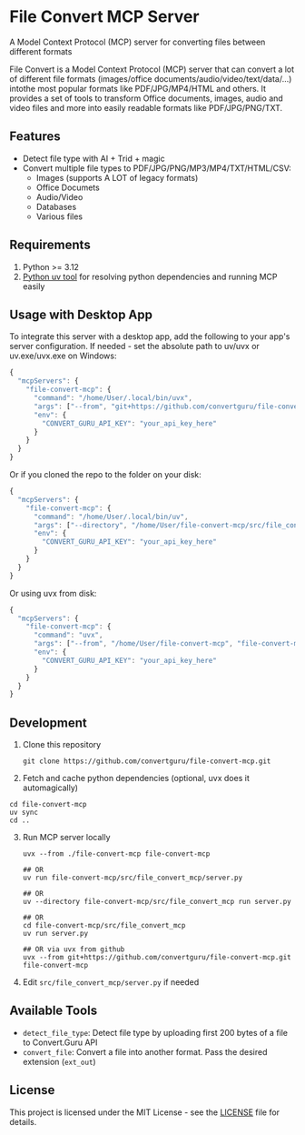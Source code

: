 # File Convert MCP Server
A Model Context Protocol (MCP) server for converting files between different formats

File Convert is a Model Context Protocol (MCP) server that can convert a lot of different file formats (images/office documents/audio/video/text/data/...) intothe  most popular formats like PDF/JPG/MP4/HTML and others. It provides a set of tools to transform Office documents, images, audio and video files and more into easily readable formats like PDF/JPG/PNG/TXT.

## Features

- Detect file type with AI + Trid + magic
- Convert multiple file types to PDF/JPG/PNG/MP3/MP4/TXT/HTML/CSV:
  - Images (supports A LOT of legacy formats)
  - Office Documets
  - Audio/Video
  - Databases
  - Various files

## Requirements

1. Python >= 3.12
2. <a href="https://docs.astral.sh/uv/getting-started/installation/">Python uv tool</a> for resolving python dependencies and running MCP easily

## Usage with Desktop App

To integrate this server with a desktop app, add the following to your app's server configuration. If needed - set the absolute path to uv/uvx or uv.exe/uvx.exe on Windows:

```js
{
  "mcpServers": {
    "file-convert-mcp": {
      "command": "/home/User/.local/bin/uvx",
      "args": ["--from", "git+https://github.com/convertguru/file-convert-mcp.git", "file-convert-mcp"],
      "env": {
        "CONVERT_GURU_API_KEY": "your_api_key_here"
      }
    }
  }
}
```

Or if you cloned the repo to the folder on your disk:

```js
{
  "mcpServers": {
    "file-convert-mcp": {
      "command": "/home/User/.local/bin/uv",
      "args": ["--directory", "/home/User/file-convert-mcp/src/file_convert_mcp", "run", "server.py"],
      "env": {
        "CONVERT_GURU_API_KEY": "your_api_key_here"
      }
    }
  }
}
```

Or using uvx from disk:

```js
{
  "mcpServers": {
    "file-convert-mcp": {
      "command": "uvx",
      "args": ["--from", "/home/User/file-convert-mcp", "file-convert-mcp"],
      "env": {
        "CONVERT_GURU_API_KEY": "your_api_key_here"
      }
    }
  }
}
```

## Development

1. Clone this repository
   ```
   git clone https://github.com/convertguru/file-convert-mcp.git
   ```

2. Fetch and cache python dependencies (optional, uvx does it automagically)
  ```
  cd file-convert-mcp
  uv sync
  cd ..
  ```

3. Run MCP server locally
   ```
   uvx --from ./file-convert-mcp file-convert-mcp

   ## OR
   uv run file-convert-mcp/src/file_convert_mcp/server.py

   ## OR
   uv --directory file-convert-mcp/src/file_convert_mcp run server.py

   ## OR
   cd file-convert-mcp/src/file_convert_mcp
   uv run server.py

   ## OR via uvx from github
   uvx --from git+https://github.com/convertguru/file-convert-mcp.git file-convert-mcp

   ```
4. Edit `src/file_convert_mcp/server.py` if needed


## Available Tools

- `detect_file_type`: Detect file type by uploading first 200 bytes of a file to Convert.Guru API
- `convert_file`: Convert a file into another format. Pass the desired extension (`ext_out`)

## License

This project is licensed under the MIT License - see the [LICENSE](LICENSE) file for details.
